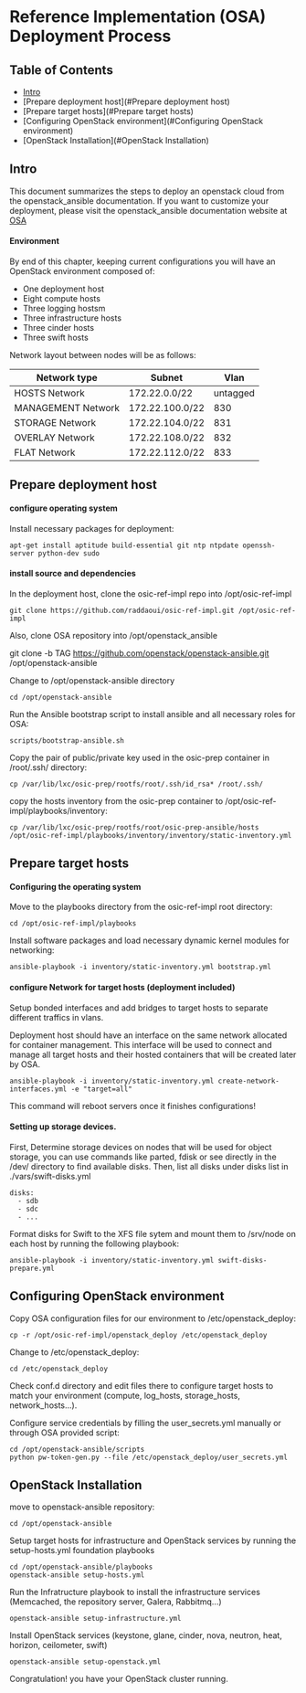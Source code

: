 Reference Implementation (OSA) Deployment Process
=======================

Table of Contents
-----------------
* [Intro](#Intro)
* [Prepare deployment host](#Prepare deployment host)
* [Prepare target hosts](#Prepare target hosts)
* [Configuring OpenStack environment](#Configuring OpenStack environment)
* [OpenStack Installation](#OpenStack Installation)

Intro
------

This document summarizes the steps to deploy an openstack cloud from the openstack_ansible documentation. If you want to customize your deployment, please visit the openstack_ansible documentation website at [OSA](http://docs.openstack.org/developer/openstack-ansible/install-guide/)

#### Environment

By end of this chapter, keeping current configurations you will have an OpenStack environment composed of:
- One deployment host
- Eight compute hosts
- Three logging hostsm
- Three infrastructure hosts
- Three cinder hosts
- Three swift hosts

Network layout between nodes will be as follows:

| Network type       | Subnet          | Vlan     |
|--------------------|-----------------|----------|
| HOSTS Network      | 172.22.0.0/22   | untagged |
| MANAGEMENT Network | 172.22.100.0/22 | 830      |
| STORAGE Network    | 172.22.104.0/22 | 831      |
| OVERLAY Network    | 172.22.108.0/22 | 832      |
| FLAT Network       | 172.22.112.0/22 | 833      |



Prepare deployment host
-----------------------

#### configure operating system
Install necessary packages for deployment:

    apt-get install aptitude build-essential git ntp ntpdate openssh-server python-dev sudo

#### install source and dependencies
In the deployment host, clone the osic-ref-impl repo into /opt/osic-ref-impl

    git clone https://github.com/raddaoui/osic-ref-impl.git /opt/osic-ref-impl

Also, clone OSA repository into /opt/openstack_ansible

  git clone -b TAG https://github.com/openstack/openstack-ansible.git /opt/openstack-ansible

Change to /opt/openstack-ansible directory

    cd /opt/openstack-ansible

Run the Ansible bootstrap script to install ansible and all necessary roles for OSA:

    scripts/bootstrap-ansible.sh

Copy the pair of public/private key used in the osic-prep container in /root/.ssh/ directory:

    cp /var/lib/lxc/osic-prep/rootfs/root/.ssh/id_rsa* /root/.ssh/

copy the hosts inventory from the osic-prep container to /opt/osic-ref-impl/playbooks/inventory:

    cp /var/lib/lxc/osic-prep/rootfs/root/osic-prep-ansible/hosts /opt/osic-ref-impl/playbooks/inventory/inventory/static-inventory.yml


Prepare target hosts
-----------------------

#### Configuring the operating system

Move to the playbooks directory from the osic-ref-impl root directory:

    cd /opt/osic-ref-impl/playbooks

Install software packages and load necessary dynamic kernel modules for networking:

    ansible-playbook -i inventory/static-inventory.yml bootstrap.yml

#### configure Network for target hosts (deployment included)

Setup bonded interfaces and add bridges to target hosts to separate different traffics in vlans.

Deployment host should have an interface on the same network allocated for container management. This interface will be used to connect and manage all target hosts and their hosted containers that will be created later by OSA.

    ansible-playbook -i inventory/static-inventory.yml create-network-interfaces.yml -e "target=all"

This command will reboot servers once it finishes configurations!

#### Setting up storage devices.

First, Determine storage devices on nodes that will be used for object storage, you can use commands like parted, fdisk or see directly in the /dev/ directory to find available disks.
Then, list all disks under disks list in ./vars/swift-disks.yml

    disks:
      - sdb
      - sdc
      - ...


Format disks for Swift to the XFS file sytem and mount them to /srv/node on each host by running the following playbook:

    ansible-playbook -i inventory/static-inventory.yml swift-disks-prepare.yml


Configuring OpenStack environment
----------------------------------

Copy OSA configuration files for our environment to /etc/openstack_deploy:

    cp -r /opt/osic-ref-impl/openstack_deploy /etc/openstack_deploy


Change to /etc/openstack_deploy:

    cd /etc/openstack_deploy

Check conf.d directory and edit files there to configure target hosts to match your environment (compute, log_hosts, storage_hosts, network_hosts...).

Configure service credentials by filling the user_secrets.yml manually or through OSA provided script:

    cd /opt/openstack-ansible/scripts
    python pw-token-gen.py --file /etc/openstack_deploy/user_secrets.yml

OpenStack Installation
-----------------------

move to openstack-ansible repository:

    cd /opt/openstack-ansible

Setup target hosts for infrastructure and OpenStack services by running the setup-hosts.yml foundation playbooks

    cd /opt/openstack-ansible/playbooks
    openstack-ansible setup-hosts.yml

Run the Infratructure playbook to install the infrastructure services (Memcached, the repository server, Galera, Rabbitmq...)

    openstack-ansible setup-infrastructure.yml

Install OpenStack services (keystone, glane, cinder, nova, neutron, heat, horizon, ceilometer, swift)

    openstack-ansible setup-openstack.yml


Congratulation! you have your OpenStack cluster running.

